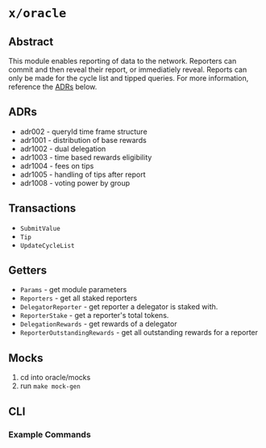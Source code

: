 # `x/oracle`

## Abstract

This module enables reporting of data to the network. Reporters can commit and then reveal their report, or immediatiely reveal. Reports can only be made for the cycle list and tipped queries. For more information, reference the [ADRs](#adrs) below.

## ADRs

- adr002 - queryId time frame structure
- adr1001 - distribution of base rewards
- adr1002 - dual delegation
- adr1003 - time based rewards eligibility
- adr1004 - fees on tips
- adr1005 - handling of tips after report
- adr1008 - voting power by group

## Transactions

- `SubmitValue`
- `Tip`
- `UpdateCycleList`

## Getters

- `Params` - get module parameters
- `Reporters` - get all staked reporters
- `DelegatorReporter` - get reporter a delegator is staked with.
- `ReporterStake` - get a reporter's total tokens.
- `DelegationRewards` - get rewards of a delegator
- `ReporterOutstandingRewards` - get all outstanding rewards for a reporter

## Mocks

1. cd into oracle/mocks
2. run `make mock-gen`

## CLI

### Example Commands
